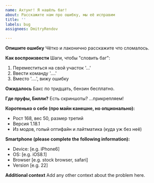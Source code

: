 ```yaml
---
name: Ахтунг! Я нашёль баг!
about: Расскажите нам про ошибку, мы её исправим
title: ''
labels: bug
assignees: DmitryRendov

---
```


**Опишите ошибку**
Чётко и лаконично расскажите что сломалось.

**Как воспроизвести**
Шаги, чтобы "словить баг":
1. Переместиться на свой участок '...'
2. Ввести команду '....'
3. Вместо '....', вижу ошибку

**Ожидалось**
Бакс по тридцать, бензин бесплатно.

**Где пруфы, Билли?**
Есть скриншоты? ...прикрепляем!

**Коротенько о себе (про майн канешне, но опционально):**
 - Рост 168, вес 50, размер третий
 - Версия 1.18.1
 - Из модов, голый оптифайн и лайтматика (куда уж без неё)

**Smartphone (please complete the following information):**
 - Device: [e.g. iPhone6]
 - OS: [e.g. iOS8.1]
 - Browser [e.g. stock browser, safari]
 - Version [e.g. 22]

**Additional context**
Add any other context about the problem here.
